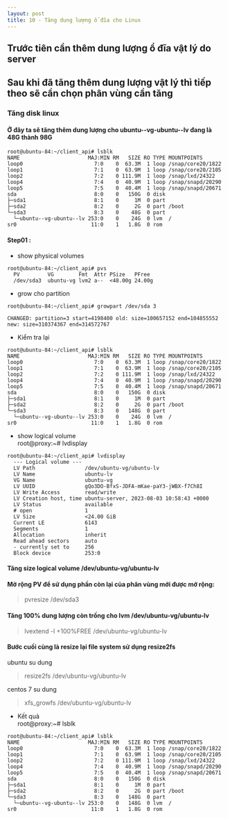 ```yaml
---
layout: post
title: 10 - Tăng dung lượng ổ đĩa cho Linux
---
```

## Trước tiên cần thêm dung lượng ổ đĩa vật lý do server
## Sau khi đã tăng thêm dung lượng vật lý thì tiếp theo sẽ cần chọn phân vùng cần tăng
### Tăng disk linux
#### Ở đây ta sẽ tăng thêm dung lượng cho ubuntu--vg-ubuntu--lv đang là 48G thành 98G

```
root@ubuntu-84:~/client_api# lsblk
NAME                      MAJ:MIN RM   SIZE RO TYPE MOUNTPOINTS
loop0                       7:0    0  63.3M  1 loop /snap/core20/1822
loop1                       7:1    0  63.9M  1 loop /snap/core20/2105
loop2                       7:2    0 111.9M  1 loop /snap/lxd/24322
loop4                       7:4    0  40.9M  1 loop /snap/snapd/20290
loop5                       7:5    0  40.4M  1 loop /snap/snapd/20671
sda                         8:0    0   150G  0 disk 
├─sda1                      8:1    0     1M  0 part 
├─sda2                      8:2    0     2G  0 part /boot
└─sda3                      8:3    0    48G  0 part 
  └─ubuntu--vg-ubuntu--lv 253:0    0    24G  0 lvm  /
sr0                        11:0    1   1.8G  0 rom  
```

#### Step01 :
- show physical volumes
```
root@ubuntu-84:~/client_api# pvs
  PV         VG        Fmt  Attr PSize   PFree 
  /dev/sda3  ubuntu-vg lvm2 a--  <48.00g 24.00g
```
- grow cho partition
```
root@ubuntu-84:~/client_api# growpart /dev/sda 3

CHANGED: partition=3 start=4198400 old: size=100657152 end=104855552 new: size=310374367 end=314572767
```
- Kiểm tra lại

```
root@ubuntu-84:~/client_api# lsblk
NAME                      MAJ:MIN RM   SIZE RO TYPE MOUNTPOINTS
loop0                       7:0    0  63.3M  1 loop /snap/core20/1822
loop1                       7:1    0  63.9M  1 loop /snap/core20/2105
loop2                       7:2    0 111.9M  1 loop /snap/lxd/24322
loop4                       7:4    0  40.9M  1 loop /snap/snapd/20290
loop5                       7:5    0  40.4M  1 loop /snap/snapd/20671
sda                         8:0    0   150G  0 disk 
├─sda1                      8:1    0     1M  0 part 
├─sda2                      8:2    0     2G  0 part /boot
└─sda3                      8:3    0   148G  0 part 
  └─ubuntu--vg-ubuntu--lv 253:0    0    24G  0 lvm  /
sr0                        11:0    1   1.8G  0 rom  
```

- show logical volume \
root@proxy:~# lvdisplay

```
root@ubuntu-84:~/client_api# lvdisplay
  --- Logical volume ---
  LV Path                /dev/ubuntu-vg/ubuntu-lv
  LV Name                ubuntu-lv
  VG Name                ubuntu-vg
  LV UUID                gQo3DO-BfxS-JDFA-mKae-paY3-jWBX-f7Ch8I
  LV Write Access        read/write
  LV Creation host, time ubuntu-server, 2023-08-03 10:58:43 +0000
  LV Status              available
  # open                 1
  LV Size                <24.00 GiB
  Current LE             6143
  Segments               1
  Allocation             inherit
  Read ahead sectors     auto
  - currently set to     256
  Block device           253:0

```

#### Tăng size logical volume /dev/ubuntu-vg/ubuntu-lv

#### Mở rộng PV để sử dụng phần còn lại của phân vùng mới được mở rộng:
> pvresize /dev/sda3

#### Tăng 100% dung lượng còn trống cho lvm /dev/ubuntu-vg/ubuntu-lv
> lvextend -l +100%FREE /dev/ubuntu-vg/ubuntu-lv

#### Bước cuối cùng là resize lại file system sử dụng resize2fs
ubuntu su dung
> resize2fs /dev/ubuntu-vg/ubuntu-lv

centos 7 su dung
>xfs_growfs /dev/ubuntu-vg/ubuntu-lv

- Kết quả \
root@proxy:~# lsblk

```
root@ubuntu-84:~/client_api# lsblk
NAME                      MAJ:MIN RM   SIZE RO TYPE MOUNTPOINTS
loop0                       7:0    0  63.3M  1 loop /snap/core20/1822
loop1                       7:1    0  63.9M  1 loop /snap/core20/2105
loop2                       7:2    0 111.9M  1 loop /snap/lxd/24322
loop4                       7:4    0  40.9M  1 loop /snap/snapd/20290
loop5                       7:5    0  40.4M  1 loop /snap/snapd/20671
sda                         8:0    0   150G  0 disk 
├─sda1                      8:1    0     1M  0 part 
├─sda2                      8:2    0     2G  0 part /boot
└─sda3                      8:3    0   148G  0 part 
  └─ubuntu--vg-ubuntu--lv 253:0    0   148G  0 lvm  /
sr0                        11:0    1   1.8G  0 rom 
```